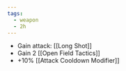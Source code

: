 ```yaml
---
tags:
  - weapon
  - 2h
---
```


* Gain attack: [[Long Shot]]
* Gain 2 [[Open Field Tactics]]
* +10% [[Attack Cooldown Modifier]]